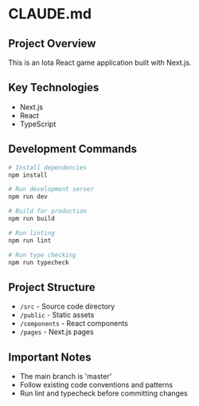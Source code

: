 # CLAUDE.md

## Project Overview
This is an Iota React game application built with Next.js.

## Key Technologies
- Next.js
- React
- TypeScript

## Development Commands
```bash
# Install dependencies
npm install

# Run development server
npm run dev

# Build for production
npm run build

# Run linting
npm run lint

# Run type checking
npm run typecheck
```

## Project Structure
- `/src` - Source code directory
- `/public` - Static assets
- `/components` - React components
- `/pages` - Next.js pages

## Important Notes
- The main branch is 'master'
- Follow existing code conventions and patterns
- Run lint and typecheck before committing changes